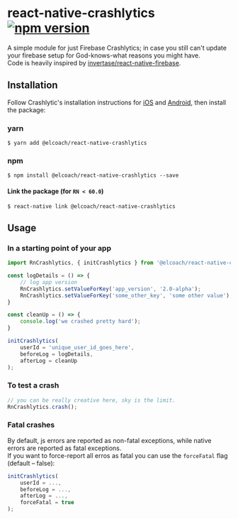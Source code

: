 # react-native-crashlytics [![npm version](https://badge.fury.io/js/%40elcoach%2Freact-native-crashlytics.svg)](https://badge.fury.io/js/%40elcoach%2Freact-native-crashlytics)
A simple module for just Firebase Crashlytics; in case you still can't update your firebase setup for God-knows-what reasons you might have.    
Code is heavily inspired by [invertase/react-native-firebase](https://github.com/invertase/react-native-firebase).
## Installation
Follow Crashlytic's installation instructions for [iOS](https://firebase.google.com/docs/crashlytics/get-started?platform=ios) and [Android](https://firebase.google.com/docs/crashlytics/get-started?platform=android), then install the package:

### yarn
`$ yarn add @elcoach/react-native-crashlytics`

### npm
`$ npm install @elcoach/react-native-crashlytics --save`

#### Link the package (for `RN < 60.0`)
`$ react-native link @elcoach/react-native-crashlytics`

## Usage
### In a starting point of your app
```javascript
import RnCrashlytics, { initCrashlytics } from '@elcoach/react-native-crashlytics';

const logDetails = () => {
    // log app version
    RnCrashlytics.setValueForKey('app_version', '2.0-alpha');
    RnCrashlytics.setValueForKey('some_other_key', 'some other value');
}

const cleanUp = () => {
    console.log('we crashed pretty hard');
}

initCrashlytics(
    userId = 'unique_user_id_goes_here',
    beforeLog = logDetails,
    afterLog = cleanUp
);
```

### To test a crash

```javascript
// you can be really creative here, sky is the limit.
RnCrashlytics.crash();
```

### Fatal crashes
By default, js errors are reported as non-fatal exceptions, while native errors are reported as fatal exceptions.  
If you want to force-report all erros as fatal you can use the `forceFatal` flag (default – false):
```js
initCrashlytics(
    userId = ...,
    beforeLog = ...,
    afterLog = ...,
    forceFatal = true
);
```